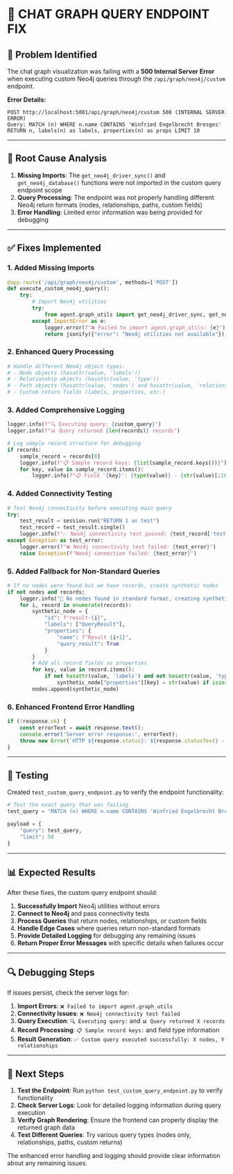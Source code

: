 # 🔧 CHAT GRAPH QUERY ENDPOINT FIX

## 🎯 **Problem Identified**

The chat graph visualization was failing with a **500 Internal Server Error** when executing custom Neo4j queries through the `/api/graph/neo4j/custom` endpoint.

**Error Details:**
```
POST http://localhost:5001/api/graph/neo4j/custom 500 (INTERNAL SERVER ERROR)
Query: MATCH (n) WHERE n.name CONTAINS 'Winfried Engelbrecht Bresges' RETURN n, labels(n) as labels, properties(n) as props LIMIT 10
```

---

## 🔧 **Root Cause Analysis**

1. **Missing Imports**: The `get_neo4j_driver_sync()` and `get_neo4j_database()` functions were not imported in the custom query endpoint scope
2. **Query Processing**: The endpoint was not properly handling different Neo4j return formats (nodes, relationships, paths, custom fields)
3. **Error Handling**: Limited error information was being provided for debugging

---

## ✅ **Fixes Implemented**

### **1. Added Missing Imports**
```python
@app.route('/api/graph/neo4j/custom', methods=['POST'])
def execute_custom_neo4j_query():
    try:
        # Import Neo4j utilities
        try:
            from agent.graph_utils import get_neo4j_driver_sync, get_neo4j_database
        except ImportError as e:
            logger.error(f"❌ Failed to import agent.graph_utils: {e}")
            return jsonify({"error": "Neo4j utilities not available"}), 500
```

### **2. Enhanced Query Processing**
```python
# Handle different Neo4j object types:
# - Node objects (hasattr(value, 'labels'))
# - Relationship objects (hasattr(value, 'type'))  
# - Path objects (hasattr(value, 'nodes') and hasattr(value, 'relationships'))
# - Custom return fields (labels, properties, etc.)
```

### **3. Added Comprehensive Logging**
```python
logger.info(f"🔍 Executing query: {custom_query}")
logger.info(f"📊 Query returned {len(records)} records")

# Log sample record structure for debugging
if records:
    sample_record = records[0]
    logger.info(f"📋 Sample record keys: {list(sample_record.keys())}")
    for key, value in sample_record.items():
        logger.info(f"📋 Field '{key}': {type(value)} - {str(value)[:100]}")
```

### **4. Added Connectivity Testing**
```python
# Test Neo4j connectivity before executing main query
try:
    test_result = session.run("RETURN 1 as test")
    test_record = test_result.single()
    logger.info(f"✅ Neo4j connectivity test passed: {test_record['test']}")
except Exception as test_error:
    logger.error(f"❌ Neo4j connectivity test failed: {test_error}")
    raise Exception(f"Neo4j connection failed: {test_error}")
```

### **5. Added Fallback for Non-Standard Queries**
```python
# If no nodes were found but we have records, create synthetic nodes
if not nodes and records:
    logger.info("📝 No nodes found in standard format, creating synthetic nodes from query results")
    for i, record in enumerate(records):
        synthetic_node = {
            "id": f"result-{i}",
            "labels": ["QueryResult"],
            "properties": {
                "name": f"Result {i+1}",
                "query_result": True
            }
        }
        # Add all record fields as properties
        for key, value in record.items():
            if not hasattr(value, 'labels') and not hasattr(value, 'type'):
                synthetic_node["properties"][key] = str(value) if isinstance(value, (list, dict)) else value
        nodes.append(synthetic_node)
```

### **6. Enhanced Frontend Error Handling**
```javascript
if (!response.ok) {
    const errorText = await response.text();
    console.error('Server error response:', errorText);
    throw new Error(`HTTP ${response.status}: ${response.statusText} - ${errorText}`);
}
```

---

## 🧪 **Testing**

Created `test_custom_query_endpoint.py` to verify the endpoint functionality:

```python
# Test the exact query that was failing
test_query = "MATCH (n) WHERE n.name CONTAINS 'Winfried Engelbrecht Bresges' RETURN n, labels(n) as labels, properties(n) as props LIMIT 10"

payload = {
    "query": test_query,
    "limit": 50
}
```

---

## 📊 **Expected Results**

After these fixes, the custom query endpoint should:

1. **Successfully Import** Neo4j utilities without errors
2. **Connect to Neo4j** and pass connectivity tests
3. **Process Queries** that return nodes, relationships, or custom fields
4. **Handle Edge Cases** where queries return non-standard formats
5. **Provide Detailed Logging** for debugging any remaining issues
6. **Return Proper Error Messages** with specific details when failures occur

---

## 🔍 **Debugging Steps**

If issues persist, check the server logs for:

1. **Import Errors**: `❌ Failed to import agent.graph_utils`
2. **Connectivity Issues**: `❌ Neo4j connectivity test failed`
3. **Query Execution**: `🔍 Executing query:` and `📊 Query returned X records`
4. **Record Processing**: `📋 Sample record keys:` and field type information
5. **Result Generation**: `✅ Custom query executed successfully: X nodes, Y relationships`

---

## 🎯 **Next Steps**

1. **Test the Endpoint**: Run `python test_custom_query_endpoint.py` to verify functionality
2. **Check Server Logs**: Look for detailed logging information during query execution
3. **Verify Graph Rendering**: Ensure the frontend can properly display the returned graph data
4. **Test Different Queries**: Try various query types (nodes only, relationships, paths, custom returns)

The enhanced error handling and logging should provide clear information about any remaining issues.
